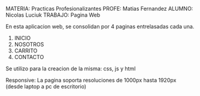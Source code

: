 MATERIA: Practicas Profesionalizantes
PROFE: Matias Fernandez
ALUMNO: Nicolas Luciuk
TRABAJO: Pagina Web

En esta aplicacion web, se consolidan por 4 paginas entrelasadas cada una.

1) INICIO
2) NOSOTROS
3) CARRITO
4) CONTACTO

Se utilizo para la creacion de la misma: css, js y html

Responsive: La pagina soporta resoluciones de 1000px hasta 1920px (desde laptop a pc de escritorio)

